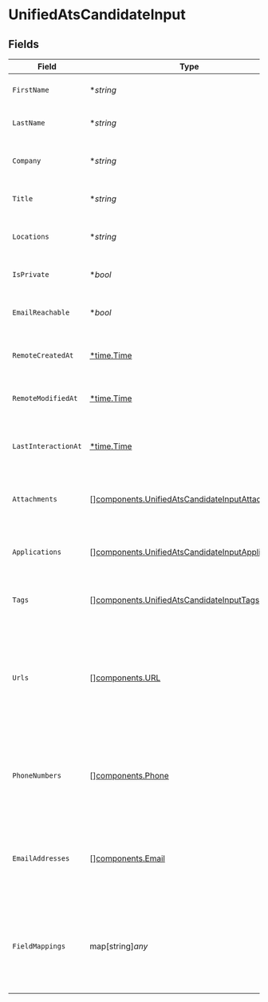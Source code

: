 # UnifiedAtsCandidateInput


## Fields

| Field                                                                                                                | Type                                                                                                                 | Required                                                                                                             | Description                                                                                                          | Example                                                                                                              |
| -------------------------------------------------------------------------------------------------------------------- | -------------------------------------------------------------------------------------------------------------------- | -------------------------------------------------------------------------------------------------------------------- | -------------------------------------------------------------------------------------------------------------------- | -------------------------------------------------------------------------------------------------------------------- |
| `FirstName`                                                                                                          | **string*                                                                                                            | :heavy_minus_sign:                                                                                                   | The first name of the candidate                                                                                      | Joe                                                                                                                  |
| `LastName`                                                                                                           | **string*                                                                                                            | :heavy_minus_sign:                                                                                                   | The last name of the candidate                                                                                       | Doe                                                                                                                  |
| `Company`                                                                                                            | **string*                                                                                                            | :heavy_minus_sign:                                                                                                   | The company of the candidate                                                                                         | Acme                                                                                                                 |
| `Title`                                                                                                              | **string*                                                                                                            | :heavy_minus_sign:                                                                                                   | The title of the candidate                                                                                           | Analyst                                                                                                              |
| `Locations`                                                                                                          | **string*                                                                                                            | :heavy_minus_sign:                                                                                                   | The locations of the candidate                                                                                       | New York                                                                                                             |
| `IsPrivate`                                                                                                          | **bool*                                                                                                              | :heavy_minus_sign:                                                                                                   | Whether the candidate is private                                                                                     | false                                                                                                                |
| `EmailReachable`                                                                                                     | **bool*                                                                                                              | :heavy_minus_sign:                                                                                                   | Whether the candidate is reachable by email                                                                          | true                                                                                                                 |
| `RemoteCreatedAt`                                                                                                    | [*time.Time](https://pkg.go.dev/time#Time)                                                                           | :heavy_minus_sign:                                                                                                   | The remote creation date of the candidate                                                                            | 2024-10-01T12:00:00Z                                                                                                 |
| `RemoteModifiedAt`                                                                                                   | [*time.Time](https://pkg.go.dev/time#Time)                                                                           | :heavy_minus_sign:                                                                                                   | The remote modification date of the candidate                                                                        | 2024-10-01T12:00:00Z                                                                                                 |
| `LastInteractionAt`                                                                                                  | [*time.Time](https://pkg.go.dev/time#Time)                                                                           | :heavy_minus_sign:                                                                                                   | The last interaction date with the candidate                                                                         | 2024-10-01T12:00:00Z                                                                                                 |
| `Attachments`                                                                                                        | [][components.UnifiedAtsCandidateInputAttachments](../../models/components/unifiedatscandidateinputattachments.md)   | :heavy_minus_sign:                                                                                                   | The attachments UUIDs of the candidate                                                                               | [<br/>"801f9ede-c698-4e66-a7fc-48d19eebaa4f"<br/>]                                                                   |
| `Applications`                                                                                                       | [][components.UnifiedAtsCandidateInputApplications](../../models/components/unifiedatscandidateinputapplications.md) | :heavy_minus_sign:                                                                                                   | The applications UUIDs of the candidate                                                                              | [<br/>"801f9ede-c698-4e66-a7fc-48d19eebaa4f"<br/>]                                                                   |
| `Tags`                                                                                                               | [][components.UnifiedAtsCandidateInputTags](../../models/components/unifiedatscandidateinputtags.md)                 | :heavy_minus_sign:                                                                                                   | The tags of the candidate                                                                                            | [<br/>"tag_1",<br/>"tag_2"<br/>]                                                                                     |
| `Urls`                                                                                                               | [][components.URL](../../models/components/url.md)                                                                   | :heavy_minus_sign:                                                                                                   | The urls of the candidate, possible values for Url type are WEBSITE, BLOG, LINKEDIN, GITHUB, or OTHER                | [<br/>{<br/>"url": "mywebsite.com",<br/>"url_type": "WEBSITE"<br/>}<br/>]                                            |
| `PhoneNumbers`                                                                                                       | [][components.Phone](../../models/components/phone.md)                                                               | :heavy_minus_sign:                                                                                                   | The phone numbers of the candidate                                                                                   | [<br/>{<br/>"phone_number": "+33660688899",<br/>"phone_type": "WORK"<br/>}<br/>]                                     |
| `EmailAddresses`                                                                                                     | [][components.Email](../../models/components/email.md)                                                               | :heavy_minus_sign:                                                                                                   | The email addresses of the candidate                                                                                 | [<br/>{<br/>"email_address": "joedoe@gmail.com",<br/>"email_address_type": "WORK"<br/>}<br/>]                        |
| `FieldMappings`                                                                                                      | map[string]*any*                                                                                                     | :heavy_minus_sign:                                                                                                   | The custom field mappings of the object between the remote 3rd party & Panora                                        | {<br/>"fav_dish": "broccoli",<br/>"fav_color": "red"<br/>}                                                           |